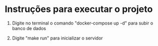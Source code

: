 # Instruções para executar o projeto
1. Digite no terminal o comando "docker-compose up -d" para subir o banco de dados

2. Digite "make run" para inicializar o servidor